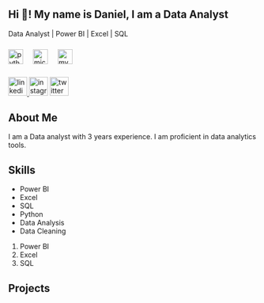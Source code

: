 <h2 align="left">Hi 👋! My name is Daniel, I am a Data Analyst</h2>

Data Analyst | Power BI | Excel | SQL

###

<div align="left">
  <img src="https://cdn.jsdelivr.net/gh/devicons/devicon/icons/python/python-original.svg" height="30" alt="python logo"  />
  <img width="12" />
  <img src="https://cdn.jsdelivr.net/gh/devicons/devicon/icons/microsoftsqlserver/microsoftsqlserver-plain.svg" height="30" alt="microsoftsqlserver logo"  />
  <img width="12" />
  <img src="https://cdn.jsdelivr.net/gh/devicons/devicon/icons/mysql/mysql-original.svg" height="30" alt="mysql logo"  />
</div>

###

<div align="left">
  <a href="https://www.linkedin.com/in/daddyselby/" target="_blank">
    <img src="https://img.shields.io/static/v1?message=Connect&logo=linkedin&label=LinkedIn&color=bc6c25&logoColor=white&labelColor=0077B5&style=flat" height="38" alt="linkedin logo"  />
  </a>
  <img src="https://img.shields.io/static/v1?message=Connect&logo=instagram&label=Instagram&color=bc6c25&logoColor=white&labelColor=E4405F&style=flat" height="38" alt="instagram logo"  />
  <img src="https://img.shields.io/static/v1?message=Tweet&logo=twitter&label=Twitter&color=bc6c25&logoColor=white&labelColor=1DA1F2&style=flat" height="38" alt="twitter logo"  />
</div>

###

## About Me
I am a Data analyst with 3 years experience. I am proficient in data analytics tools.

## Skills
* Power BI
* Excel
* SQL
* Python
* Data Analysis
* Data Cleaning

1. Power BI
2. Excel
3. SQL

## Projects
